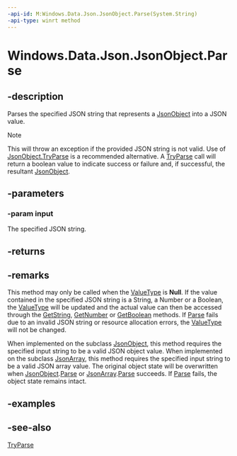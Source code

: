----api-id: M:Windows.Data.Json.JsonObject.Parse(System.String)
-api-type: winrt method
---<!-- Method syntaxpublic Windows.Data.Json.JsonObject Parse(System.String input)--># Windows.Data.Json.JsonObject.Parse## -descriptionParses the specified JSON string that represents a [JsonObject](jsonobject.md) into a JSON value.> [!NOTE]> This will throw an exception if the provided JSON string is not valid. Use of [JsonObject.TryParse](jsonobject_tryparse.md) is a recommended alternative. A [TryParse](jsonobject_tryparse.md) call will return a boolean value to indicate success or failure and, if successful, the resultant [JsonObject](jsonobject.md).## -parameters### -param inputThe specified JSON string.## -returns## -remarksThis method may only be called when the [ValueType](ijsonvalue_valuetype.md) is **Null**. If the value contained in the specified JSON string is a String, a Number or a Boolean, the [ValueType](ijsonvalue_valuetype.md) will be updated and the actual value can then be accessed through the [GetString](ijsonvalue_getstring.md), [GetNumber](ijsonvalue_getnumber.md) or [GetBoolean](ijsonvalue_getboolean.md) methods. If [Parse](jsonvalue_parse.md) fails due to an invalid JSON string or resource allocation errors, the [ValueType](ijsonvalue_valuetype.md) will not be changed.When implemented on the subclass [JsonObject](jsonobject_jsonobject.md), this method requires the specified input string to be a valid JSON object value. When implemented on the subclass [JsonArray](jsonarray_jsonarray.md), this method requires the specified input string to be a valid JSON array value. The original object state will be overwritten when [JsonObject](jsonobject_jsonobject.md).[Parse](jsonvalue_parse.md) or [JsonArray](jsonarray_jsonarray.md).[Parse](jsonvalue_parse.md) succeeds. If [Parse](jsonvalue_parse.md) fails, the object state remains intact.## -examples## -see-also[TryParse](jsonobject_tryparse.md)